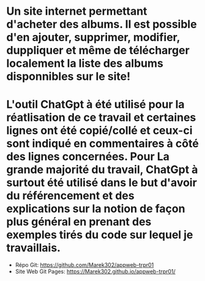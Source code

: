 Un site internet permettant d'acheter des albums. Il est possible d'en ajouter, supprimer, modifier, duppliquer et même de télécharger localement la liste des albums disponnibles sur le site!
===============================================================================================================================================================================================
L'outil ChatGpt à été utilisé pour la réatlisation de ce travail et certaines lignes ont été copié/collé et ceux-ci sont indiqué en commentaires à côté des lignes concernées.
Pour La grande majorité du travail, ChatGpt à surtout été utilisé dans le but d'avoir du référencement et des explications sur la notion de façon plus général en prenant des exemples
tirés du code sur lequel je travaillais.
===============================================================================================================================================================================================
- Répo Git: https://github.com/Marek302/appweb-trpr01
- Site Web Git Pages: https://Marek302.github.io/appweb-trpr01/
